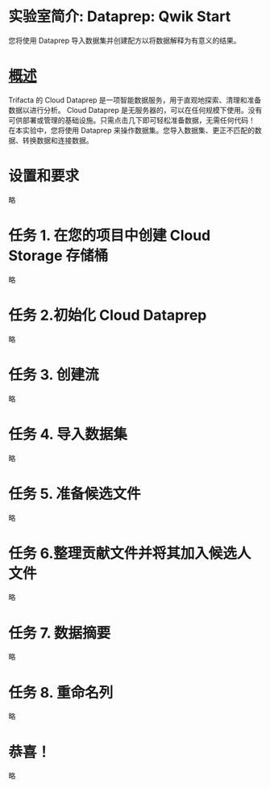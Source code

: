 # 实验室简介: Dataprep: Qwik Start
您将使用 Dataprep 导入数据集并创建配方以将数据解释为有意义的结果。

# [概述](https://www.cloudskillsboost.google/course_sessions/5373599/labs/377378)
Trifacta 的 Cloud Dataprep 是一项智能数据服务，用于直观地探索、清理和准备数据以进行分析。 Cloud Dataprep 是无服务器的，可以在任何规模下使用。没有可供部署或管理的基础设施。只需点击几下即可轻松准备数据，无需任何代码！  
在本实验中，您将使用 Dataprep 来操作数据集。您导入数据集、更正不匹配的数据、转换数据和连接数据。

# 设置和要求
略

# 任务 1. 在您的项目中创建 Cloud Storage 存储桶
略

# 任务 2.初始化 Cloud Dataprep
略

# 任务 3. 创建流
略

# 任务 4. 导入数据集
略

# 任务 5. 准备候选文件
略

# 任务 6.整理贡献文件并将其加入候选人文件
略

# 任务 7. 数据摘要
略

# 任务 8. 重命名列
略

# 恭喜！
略
